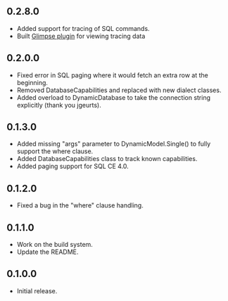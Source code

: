 0.2.8.0
-------
* Added support for tracing of SQL commands.
* Built [Glimpse plugin][Passive.Glimpse] for viewing tracing data

0.2.0.0
--------
* Fixed error in SQL paging where it would fetch an extra row at the beginning.
* Removed DatabaseCapabilities and replaced with new dialect classes.
* Added overload to DynamicDatabase to take the connection string explicitly (thank you jgeurts).

0.1.3.0
-------
* Added missing "args" parameter to DynamicModel.Single() to fully support the where clause.
* Added DatabaseCapabilities class to track known capabilities.
* Added paging support for SQL CE 4.0.

0.1.2.0
-------
* Fixed a bug in the "where" clause handling.

0.1.1.0
-------
* Work on the build system.
* Update the README.

0.1.0.0
-------
* Initial release.

[Passive.Glimpse]: https://github.com/Talljoe/Passive.Glimpse "Passive.Glimpse project"
